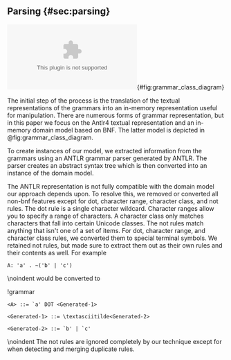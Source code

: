 ## Parsing {#sec:parsing}

![Grammar domain model.](images/paper/diagram.eps){#fig:grammar_class_diagram}

The initial step of the process is the translation of the textual representations of the grammars into an in-memory representation useful for manipulation. There are numerous forms of grammar representation, but in this paper we focus on the Antlr4 textual representation and an in-memory domain model based on BNF. The latter model is depicted in @fig:grammar_class_diagram.

To create instances of our model, we extracted information from the grammars using an ANTLR grammar parser generated by ANTLR. The parser creates an abstract syntax tree which is then converted into an instance of the domain model.

The ANTLR representation is not fully compatible with the domain model our approach depends upon. To resolve this, we removed or converted all non-bnf features except for dot, character range, character class, and not rules. The dot rule is a single character wildcard. Character ranges allow you to specify a range of characters. A character class only matches characters that fall into certain Unicode classes. The not rules match anything that isn't one of a set of items. For dot, character range, and character class rules, we converted them to special terminal symbols. We retained not rules, but made sure to extract them out as their own rules and their contents as well. For example

```
A: 'a' . ~('b' | 'c')
```

\noindent would be converted to

!grammar
```
<A> ::= `a' DOT <Generated-1>

<Generated-1> ::= \textasciitilde<Generated-2>

<Generated-2> ::= `b' | `c'
```

\noindent The not rules are ignored completely by our technique except for when detecting and merging duplicate rules.
